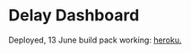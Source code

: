 # Delay Dashboard

Deployed, 13 June build pack working: [heroku.](https://arcane-ravine-69645.herokuapp.com/ )
